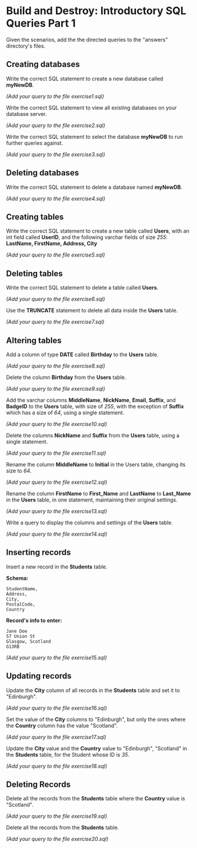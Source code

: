 # Build and Destroy: Introductory SQL Queries Part 1

Given the scenarios, add the the directed queries to the "answers" directory's files.

## Creating databases

Write the correct SQL statement to create a new database called **myNewDB**.

*(Add your query to the file exercise1.sql)*

Write the correct SQL statement to view all existing databases on your database server.

*(Add your query to the file exercise2.sql)*


Write the correct SQL statement to select the database **myNewDB** to run further queries against.

*(Add your query to the file exercise3.sql)*

## Deleting databases

Write the correct SQL statement to delete a database named **myNewDB**.

*(Add your query to the file exercise4.sql)*

## Creating tables

Write the correct SQL statement to create a new table called **Users**, with an int field called **UserID**, and the following varchar fields of size *255*: **LastName, FirstName, Address, City**

*(Add your query to the file exercise5.sql)*

## Deleting tables

Write the correct SQL statement to delete a table called **Users**.

*(Add your query to the file exercise6.sql)*


Use the **TRUNCATE** statement to delete all data inside the **Users** table.

*(Add your query to the file exercise7.sql)*

## Altering tables

Add a column of type **DATE** called **Birthday** to the **Users** table.

*(Add your query to the file exercise8.sql)*

Delete the column **Birthday** from the **Users** table.

*(Add your query to the file exercise9.sql)*
  
Add the varchar columns **MiddleName**, **NickName**, **Email**, **Suffix**, and **BadgeID** to the **Users** table, with size of *255*, with the exception of **Suffix** which has a size of *64*, using a single statement. 

*(Add your query to the file exercise10.sql)*

Delete the columns **NickName** and **Suffix** from the **Users** table, using a single statement.

*(Add your query to the file exercise11.sql)*

Rename the column **MiddleName** to **Initial** in the Users table, changing its size to *64*.

*(Add your query to the file exercise12.sql)*

Rename the column **FirstName** to **First_Name** and **LastName** to **Last_Name** in the **Users** table, in one statement, maintaining their original settings.

*(Add your query to the file exercise13.sql)*

Write a query to display the columns and settings of the **Users** table.

*(Add your query to the file exercise14.sql)*

## Inserting records

Insert a new record in the **Students** table.

**Schema:**
 
```
StudentName,
Address, 
City, 
PostalCode,
Country
```

**Record's info to enter:**

```
Jane Doe
57 Union St
Glasgow, Scotland
G13RB
```

*(Add your query to the file exercise15.sql)*


## Updating records
Update the **City** column of all records in the **Students** table and set it to "Edinburgh".

*(Add your query to the file exercise16.sql)*
 
 Set the value of the **City** columns to "Edinburgh", but only the ones where the **Country** column has the value "Scotland".

*(Add your query to the file exercise17.sql)*
 
Update the **City** value and the **Country** value to "Edinburgh", "Scotland" in the **Students** table, for the Student whose ID is *35*.

*(Add your query to the file exercise18.sql)*

## Deleting Records
Delete all the records from the **Students** table where the **Country** value is "Scotland".

*(Add your query to the file exercise19.sql)*
 
Delete all the records from the **Students** table.

*(Add your query to the file exercise20.sql)*
